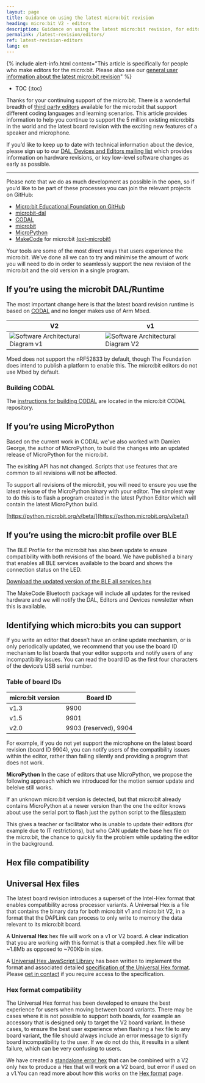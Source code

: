 ```yaml
---
layout: page
title: Guidance on using the latest micro:bit revision
heading: micro:bit V2 - editors
description: Guidance on using the latest micro:bit revision, for editor developers
permalink: /latest-revision/editors/
ref: latest-revision-editors
lang: en
---
```


{% include alert-info.html content="This article is specifically for people who make editors for the micro:bit. Please also see our [general user information about the latest micro:bit revision](../)" %}

* TOC
{:toc}

Thanks for your continuing support of the micro:bit. There is a wonderful  breadth of [third party editors](https://microbit.org/code/#other-editors) available for the micro:bit that support different coding languages and learning scenarios. This article provides information to help you continue to support the 5 million existing micro:bits in the world and the latest board revision with the exciting new features of a speaker and microphone.

If you’d like to keep up to date with technical information about the device, please sign up to our [DAL, Devices and Editors mailing list](http://eepurl.com/dyRx-v) which provides information on hardware revisions, or key low-level software changes as early as possible. 

----------

Please note that we do as much development as possible in the open, so if you’d like to be part of these processes you can join the relevant projects on GitHub:


- [Micro:bit Educational Foundation on GitHub](https://github.com/microbit-foundation)
- [microbit-dal](https://github.com/lancaster-university/microbit-dal) 
- [CODAL](https://github.com/microbit-foundation/codal/)
- [microbit](https://github.com/lancaster-university/microbit)
- [MicroPython](https://github.com/bbcmicrobit/micropython)
- [MakeCode](https://github.com/Microsoft/pxt) for micro:bit [(pxt-microbit)](https://github.com/Microsoft/pxt-microbit)

Your tools are some of the most direct ways that users experience the micro:bit. We’ve done all we can to try and minimise the amount of work you will need to do in order to seamlessly support the new revision of the micro:bit and the old version in a single program.


## If you’re using the microbit DAL/Runtime

The most important change here is that the latest board revision runtime is based on [CODAL](https://lancaster-university.github.io/codal/)
and no longer makes use of Arm Mbed.


| V2   | v1
| ---- | ---- 
|![Software Architectural Diagram v1](/docs/software/assets/software-overview-v2.svg) | ![Software Architectural Diagram V2](/docs/software/assets/software-overview.svg)


Mbed does not support the nRF52833 by default, though The Foundation does intend to publish a platform to enable this. The micro:bit editors do not use Mbed by default.

### Building CODAL
The [instructions for building CODAL](https://github.com/microbit-foundation/codal/blob/master/mb-build-instructions.md) are located in the micro:bit CODAL repository.


## If you’re using MicroPython

Based on the current work in CODAL we've also worked with Damien George, the author of MicroPython, to build the changes into an updated release of MicroPython for the micro:bit. 

The exisiting API has not changed. Scripts that use features that are common to all revisions will not be affected.

To support all revisions of the micro:bit, you will need to ensure you use the latest release of the MicroPython binary with your editor. The simplest way to do this is to flash a program created in the latest Python Editor which will contain the latest MicroPython build.

[https://python.microbit.org/v/beta/](https://python.microbit.org/v/beta/)


## If you’re using the micro:bit profile over BLE

The BLE Profile for the micro:bit has also been update to ensure compatibility with both revisions of the board. We have published a binary that enables all BLE services available to the board and shows the connection status on the LED.

 [Download the updated version of the BLE all services hex](https://preview-tech.microbit.org/latest-revision/assets/bluetooth-services.hex)

The MakeCode Bluetooth package will  include all updates for the revised hardware and we will notify the DAL, Editors and Devices newsletter when this is available.


## Identifying which micro:bits you can support

If you write an editor that doesn’t have an online update mechanism, or is only periodically updated, we recommend that you use the board ID mechanism to list boards that your editor supports and notify users of any incompatibility issues. You can read the board ID as the first four characters of the device’s USB serial number.

### Table of board IDs

| micro:bit version | Board ID              |
| ----------------- | --------------------- |
| v1.3              | 9900                  |
| v1.5              | 9901                  |
| v2.0              | 9903 (reserved), 9904 |

For example, if you do not yet support the microphone on the latest board revision (board ID 9904), you can notify users of the compatibility issues within the editor, rather than failing silently and providing a program that does not work.

**MicroPython**
In the case of editors that use MicroPython, we propose the following approach which we introduced for the motion sensor update and beleive still works.

If an unknown micro:bit version is detected, but that micro:bit already contains MicroPython at a newer version than the one the editor knows about use the serial port to flash just the python script to the [filesystem](https://bbcmicrobitmicropython.readthedocs.io/en/latest/filesystem.html)

This gives a teacher or facilitator who is unable to update their editors (for example due to IT restrictions), but who CAN update the base hex file on the micro:bit, the chance to quickly fix the problem while updating the editor in the background.

## Hex file compatibility

## Universal Hex files

The latest board revision introduces a superset of the Intel-Hex format that enables compatibility across processor variants. A Universal Hex is a file that contains the binary data for both micro:bit <span class="v1">v1</span> and micro:bit <span class="v2">V2</span>, in a format that the DAPLink can process to only write to memory the data relevant to its micro:bit board.

A **Universal Hex** hex file will work on a v1 or V2 board. 
A clear indication that you are working with this format is that a compiled .hex file will be ~1.8Mb as opposed to ~700Kb in size.

A [Universal Hex JavaScript Library](https://github.com/microbit-foundation/microbit-universal-hex) has been written to implement the format and associated detailed [specification of the Universal Hex format](https://github.com/microbit-foundation/universal-hex/).  Please [get in contact](mailto:support@microbit.org?subject=Request%20for%20access%20to%20Universal%20hex&20spec&body=Name%3A%0D%0A%0D%0AGitHub%20ID%3A) if you require access to the specification.

### Hex format compatibility
The Universal Hex format has been developed to ensure the best experience for users when moving between board variants. There may be cases where it is not possible to support both boards, for example an accessory that is designed only to target the V2 board variant. In these cases, to ensure the best user experience when flashing a hex file to any board variant, the file should always include an error message to signify board incompatibility to the user. If we do not do this, it results in a silent failure, which can be very confusing to users.

We have created a [standalone error hex](/docs/software/assets/stand-alone-error-v1.hex) that can be combined with a V2 only hex to produce a Hex that will work on a V2 board, but error if used on a v1.You can read more about how this works on the [Hex format](../../software/hex-format/) page.